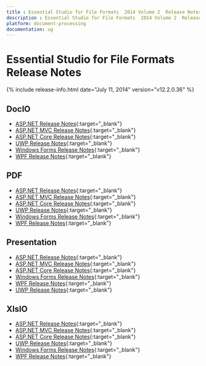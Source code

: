 ```yaml
---
title : Essential Studio for File Formats  2014 Volume 2  Release Notes  
description : Essential Studio for File Formats  2014 Volume 2  Release Notes  
platform: document-processing
documentation: ug
---
```


# Essential Studio for File Formats  Release Notes  

{% include release-info.html date="July 11, 2014"  version="v12.2.0.36" %} 

## DocIO

* [ASP.NET Release Notes](/aspnet/release-notes/v12.2.0.36#docio){:target="_blank"}
* [ASP.NET MVC Release Notes](/aspnetmvc/release-notes/v12.2.0.36#docio){:target="_blank"}
* [ASP.NET Core Release Notes](/aspnet-core/release-notes/v12.2.0.36#docio){:target="_blank"}
* [UWP Release Notes](/uwp/release-notes/v12.2.0.36#docio){:target="_blank"}
* [Windows Forms Release Notes](/windowsforms/release-notes/v12.2.0.36#docio){:target="_blank"}
* [WPF Release Notes](/wpf/release-notes/v12.2.0.36#docio){:target="_blank"}


## PDF

* [ASP.NET Release Notes](/aspnet/release-notes/v12.2.0.36#pdf){:target="_blank"}
* [ASP.NET MVC Release Notes](/aspnetmvc/release-notes/v12.2.0.36#pdf){:target="_blank"}
* [ASP.NET Core Release Notes](/aspnet-core/release-notes/v12.2.0.36#pdf){:target="_blank"}
* [UWP Release Notes](/uwp/release-notes/v12.2.0.36#pdf){:target="_blank"}
* [Windows Forms Release Notes](/windowsforms/release-notes/v12.2.0.36#pdf){:target="_blank"}
* [WPF Release Notes](/wpf/release-notes/v12.2.0.36#pdf){:target="_blank"}


## Presentation

* [ASP.NET Release Notes](/aspnet/release-notes/v12.2.0.36#presentation){:target="_blank"}
* [ASP.NET MVC Release Notes](/aspnetmvc/release-notes/v12.2.0.36#presentation){:target="_blank"}
* [ASP.NET Core Release Notes](/aspnet-core/release-notes/v12.2.0.36#presentation){:target="_blank"}
* [Windows Forms Release Notes](/windowsforms/release-notes/v12.2.0.36#presentation){:target="_blank"}
* [WPF Release Notes](/wpf/release-notes/v12.2.0.36#presentation){:target="_blank"}
* [UWP Release Notes](/uwp/release-notes/v12.2.0.36#presentation){:target="_blank"}


## XlsIO

* [ASP.NET Release Notes](/aspnet/release-notes/v12.2.0.36#xlsio){:target="_blank"}
* [ASP.NET MVC Release Notes](/aspnetmvc/release-notes/v12.2.0.36#xlsio){:target="_blank"}
* [ASP.NET Core Release Notes](/aspnet-core/release-notes/v12.2.0.36#xlsio){:target="_blank"}
* [UWP Release Notes](/uwp/release-notes/v12.2.0.36#xlsio){:target="_blank"}
* [Windows Forms Release Notes](/windowsforms/release-notes/v12.2.0.36#xlsio){:target="_blank"}
* [WPF Release Notes](/wpf/release-notes/v12.2.0.36#xlsio){:target="_blank"}